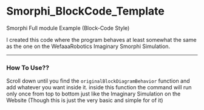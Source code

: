 # Smorphi_BlockCode_Template
Smorphi Full module Example (Block-Code Style)

I created this code where the program behaves at least somewhat the same as the one on the WefaaaRobotics Imaginary Smorphi Simulation.

---

### How To Use??
Scroll down until you find the `originalBlockDiagramBehavior` function and add whatever you want inside it.
inside this function the command will run only once from top to bottom just like the Imaginary Simulation on the Website (Though this is just the very basic and simple for of it)
